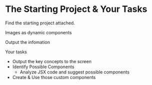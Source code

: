 # The Starting Project & Your Tasks

Find the starting project attached.

Images as dynamic components

Output the infomation

Your tasks
* Output the key concepts to the screen
* Identify Possible Components
  * Analyze JSX code and suggest possible components
* Create & Use those custom components
